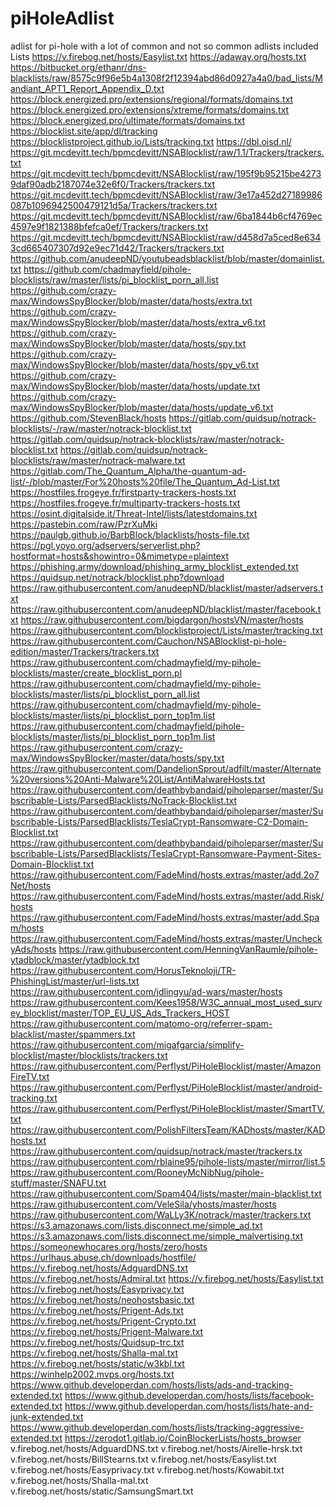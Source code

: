 # piHoleAdlist
 adlist for pi-hole with a lot of common and not so common adlists
 included Lists
https://v.firebog.net/hosts/Easylist.txt 
https://adaway.org/hosts.txt 
https://bitbucket.org/ethanr/dns-blacklists/raw/8575c9f96e5b4a1308f2f12394abd86d0927a4a0/bad_lists/Mandiant_APT1_Report_Appendix_D.txt 
https://block.energized.pro/extensions/regional/formats/domains.txt 
https://block.energized.pro/extensions/xtreme/formats/domains.txt 
https://block.energized.pro/ultimate/formats/domains.txt 
https://blocklist.site/app/dl/tracking 
https://blocklistproject.github.io/Lists/tracking.txt 
https://dbl.oisd.nl/ 
https://git.mcdevitt.tech/bpmcdevitt/NSABlocklist/raw/1.1/Trackers/trackers.txt
https://git.mcdevitt.tech/bpmcdevitt/NSABlocklist/raw/195f9b95215be42739daf90adb2187074e32e6f0/Trackers/trackers.txt 
https://git.mcdevitt.tech/bpmcdevitt/NSABlocklist/raw/3e17a452d27189986087b1096942500479121d5a/Trackers/trackers.txt 
https://git.mcdevitt.tech/bpmcdevitt/NSABlocklist/raw/6ba1844b6cf4769ec4597e9f1821388bfefca0ef/Trackers/trackers.txt 
https://git.mcdevitt.tech/bpmcdevitt/NSABlocklist/raw/d458d7a5ced8e6343cd665407307d92e9ec71d42/Trackers/trackers.txt 
https://github.com/anudeepND/youtubeadsblacklist/blob/master/domainlist.txt 
https://github.com/chadmayfield/pihole-blocklists/raw/master/lists/pi_blocklist_porn_all.list 
https://github.com/crazy-max/WindowsSpyBlocker/blob/master/data/hosts/extra.txt 
https://github.com/crazy-max/WindowsSpyBlocker/blob/master/data/hosts/extra_v6.txt 
https://github.com/crazy-max/WindowsSpyBlocker/blob/master/data/hosts/spy.txt 
https://github.com/crazy-max/WindowsSpyBlocker/blob/master/data/hosts/spy_v6.txt 
https://github.com/crazy-max/WindowsSpyBlocker/blob/master/data/hosts/update.txt 
https://github.com/crazy-max/WindowsSpyBlocker/blob/master/data/hosts/update_v6.txt 
https://github.com/StevenBlack/hosts 
https://gitlab.com/quidsup/notrack-blocklists/-/raw/master/notrack-blocklist.txt 
https://gitlab.com/quidsup/notrack-blocklists/raw/master/notrack-blocklist.txt 
https://gitlab.com/quidsup/notrack-blocklists/raw/master/notrack-malware.txt 
https://gitlab.com/The_Quantum_Alpha/the-quantum-ad-list/-/blob/master/For%20hosts%20file/The_Quantum_Ad-List.txt 
https://hostfiles.frogeye.fr/firstparty-trackers-hosts.txt 
https://hostfiles.frogeye.fr/multiparty-trackers-hosts.txt 
https://osint.digitalside.it/Threat-Intel/lists/latestdomains.txt 
https://pastebin.com/raw/PzrXuMki 
https://paulgb.github.io/BarbBlock/blacklists/hosts-file.txt 
https://pgl.yoyo.org/adservers/serverlist.php?hostformat=hosts&showintro=0&mimetype=plaintext 
https://phishing.army/download/phishing_army_blocklist_extended.txt 
https://quidsup.net/notrack/blocklist.php?download 
https://raw.githubusercontent.com/anudeepND/blacklist/master/adservers.txt 
https://raw.githubusercontent.com/anudeepND/blacklist/master/facebook.txt 
https://raw.githubusercontent.com/bigdargon/hostsVN/master/hosts 
https://raw.githubusercontent.com/blocklistproject/Lists/master/tracking.txt 
https://raw.githubusercontent.com/Cauchon/NSABlocklist-pi-hole-edition/master/Trackers/trackers.txt 
https://raw.githubusercontent.com/chadmayfield/my-pihole-blocklists/master/create_blocklist_porn.pl
https://raw.githubusercontent.com/chadmayfield/my-pihole-blocklists/master/lists/pi_blocklist_porn_all.list 
https://raw.githubusercontent.com/chadmayfield/my-pihole-blocklists/master/lists/pi_blocklist_porn_top1m.list 
https://raw.githubusercontent.com/chadmayfield/pihole-blocklists/master/lists/pi_blocklist_porn_top1m.list 
https://raw.githubusercontent.com/crazy-max/WindowsSpyBlocker/master/data/hosts/spy.txt 
https://raw.githubusercontent.com/DandelionSprout/adfilt/master/Alternate%20versions%20Anti-Malware%20List/AntiMalwareHosts.txt 
https://raw.githubusercontent.com/deathbybandaid/piholeparser/master/Subscribable-Lists/ParsedBlacklists/NoTrack-Blocklist.txt 
https://raw.githubusercontent.com/deathbybandaid/piholeparser/master/Subscribable-Lists/ParsedBlacklists/TeslaCrypt-Ransomware-C2-Domain-Blocklist.txt 
https://raw.githubusercontent.com/deathbybandaid/piholeparser/master/Subscribable-Lists/ParsedBlacklists/TeslaCrypt-Ransomware-Payment-Sites-Domain-Blocklist.txt 
https://raw.githubusercontent.com/FadeMind/hosts.extras/master/add.2o7Net/hosts 
https://raw.githubusercontent.com/FadeMind/hosts.extras/master/add.Risk/hosts 
https://raw.githubusercontent.com/FadeMind/hosts.extras/master/add.Spam/hosts 
https://raw.githubusercontent.com/FadeMind/hosts.extras/master/UncheckyAds/hosts 
https://raw.githubusercontent.com/HenningVanRaumle/pihole-ytadblock/master/ytadblock.txt 
https://raw.githubusercontent.com/HorusTeknoloji/TR-PhishingList/master/url-lists.txt 
https://raw.githubusercontent.com/jdlingyu/ad-wars/master/hosts 
https://raw.githubusercontent.com/Kees1958/W3C_annual_most_used_survey_blocklist/master/TOP_EU_US_Ads_Trackers_HOST 
https://raw.githubusercontent.com/matomo-org/referrer-spam-blacklist/master/spammers.txt 
https://raw.githubusercontent.com/migafgarcia/simplify-blocklist/master/blocklists/trackers.txt 
https://raw.githubusercontent.com/Perflyst/PiHoleBlocklist/master/AmazonFireTV.txt 
https://raw.githubusercontent.com/Perflyst/PiHoleBlocklist/master/android-tracking.txt
https://raw.githubusercontent.com/Perflyst/PiHoleBlocklist/master/SmartTV.txt 
https://raw.githubusercontent.com/PolishFiltersTeam/KADhosts/master/KADhosts.txt 
https://raw.githubusercontent.com/quidsup/notrack/master/trackers.tx 
https://raw.githubusercontent.com/rblaine95/pihole-lists/master/mirror/list.5 
https://raw.githubusercontent.com/RooneyMcNibNug/pihole-stuff/master/SNAFU.txt 
https://raw.githubusercontent.com/Spam404/lists/master/main-blacklist.txt 
https://raw.githubusercontent.com/VeleSila/yhosts/master/hosts 
https://raw.githubusercontent.com/WaLLy3K/notrack/master/trackers.txt 
https://s3.amazonaws.com/lists.disconnect.me/simple_ad.txt 
https://s3.amazonaws.com/lists.disconnect.me/simple_malvertising.txt 
https://someonewhocares.org/hosts/zero/hosts 
https://urlhaus.abuse.ch/downloads/hostfile/ 
https://v.firebog.net/hosts/AdguardDNS.txt 
https://v.firebog.net/hosts/Admiral.txt 
https://v.firebog.net/hosts/Easylist.txt 
https://v.firebog.net/hosts/Easyprivacy.txt 
https://v.firebog.net/hosts/neohostsbasic.txt 
https://v.firebog.net/hosts/Prigent-Ads.txt 
https://v.firebog.net/hosts/Prigent-Crypto.txt 
https://v.firebog.net/hosts/Prigent-Malware.txt 
https://v.firebog.net/hosts/Quidsup-trc.txt 
https://v.firebog.net/hosts/Shalla-mal.txt 
https://v.firebog.net/hosts/static/w3kbl.txt
https://winhelp2002.mvps.org/hosts.txt 
https://www.github.developerdan.com/hosts/lists/ads-and-tracking-extended.txt 
https://www.github.developerdan.com/hosts/lists/facebook-extended.txt 
https://www.github.developerdan.com/hosts/lists/hate-and-junk-extended.txt 
https://www.github.developerdan.com/hosts/lists/tracking-aggressive-extended.txt 
https://zerodot1.gitlab.io/CoinBlockerLists/hosts_browser 
v.firebog.net/hosts/AdguardDNS.txt 
v.firebog.net/hosts/Airelle-hrsk.txt 
v.firebog.net/hosts/BillStearns.txt 
v.firebog.net/hosts/Easylist.txt 
v.firebog.net/hosts/Easyprivacy.txt 
v.firebog.net/hosts/Kowabit.txt 
v.firebog.net/hosts/Shalla-mal.txt
v.firebog.net/hosts/static/SamsungSmart.txt
